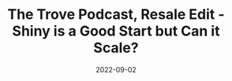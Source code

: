---
title: The Trove Podcast, Resale Edit - Shiny is a Good Start but Can it Scale?
date: "2022-09-02"
template: "news"
draft: false
slug: "the-trove-podcast-53"
category: "Podcast"
tags:
  - "Podcast"
links:
  - title: Listen on The Trove Podcast
    link: https://www.iheart.com/podcast/53-the-trove-podcast-101363483/episode/the-resale-edit-shiny-is-a-101622691/
description: "The Resale Edit: WeeklyEdition #3-This past week we saw the launch of three new brand resale platforms: Michael Kors, Marimekko, and PrettyLittleThing (PLT). Dicks Sporting Good expanded a local trade-in program, Amazon invested in Cashify, an Indian electronics trade-in marketplace, Trove reached 700 U.S. stores with trade-in technology and The Cut gave us a not-so-nice peak inside The Real Real."
---